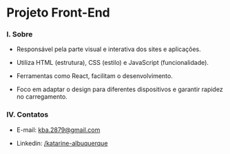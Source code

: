 # Projeto Front-End

### I. Sobre

* Responsável pela parte visual e interativa dos sites e aplicações.

* Utiliza HTML (estrutura), CSS (estilo) e JavaScript (funcionalidade).

* Ferramentas como React, facilitam o desenvolvimento.

* Foco em adaptar o design para diferentes dispositivos e garantir rapidez no carregamento.

### IV. Contatos

* E-mail: [kba.2879@gmail.com](mailTo:kba.2879@gmail.com)

* Linkedin: [/katarine-albuquerque](https://www.linkedin.com/in/katarine-albuquerque/)